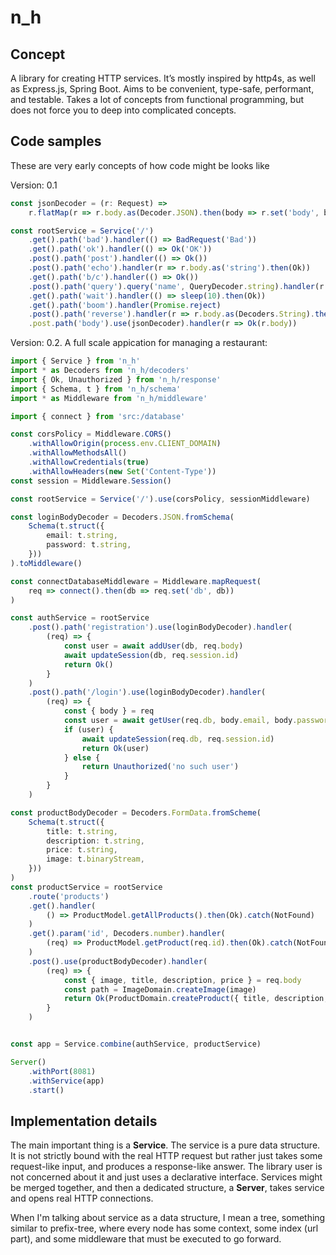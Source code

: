 # n_h

## Concept

A library for creating HTTP services. It’s mostly inspired by http4s, as well as Express.js, Spring Boot. Aims to be convenient, type-safe, performant, and testable. Takes a lot of concepts from functional programming, but does not force you to deep into complicated concepts.

## Code samples

These are very early concepts of how code might be looks like

Version: 0.1
```ts
const jsonDecoder = (r: Request) => 
	r.flatMap(r => r.body.as(Decoder.JSON).then(body => r.set('body', body)))

const rootService = Service('/')
	.get().path('bad').handler(() => BadRequest('Bad'))
	.get().path('ok').handler(() => Ok('OK'))
	.post().path('post').handler(() => Ok())
	.post().path('echo').handler(r => r.body.as('string').then(Ok))
	.get().path('b/c').handler(() => Ok())
	.post().path('query').query('name', QueryDecoder.string).handler(r => Ok(`Hello ${r.query.name}!`))
	.get().path('wait').handler(() => sleep(10).then(Ok))
	.get().path('boom').handler(Promise.reject)
	.post().path('reverse').handler(r => r.body.as(Decoders.String).then(str => str.reverse()).then(Ok))
	.post.path('body').use(jsonDecoder).handler(r => Ok(r.body))
```

Version: 0.2. A full scale appication for managing a restaurant:
```ts
import { Service } from 'n_h'
import * as Decoders from 'n_h/decoders'
import { Ok, Unauthorized } from 'n_h/response'
import { Schema, t } from 'n_h/schema'
import * as Middleware from 'n_h/middleware'

import { connect } from 'src:/database'

const corsPolicy = Middleware.CORS()
	.withAllowOrigin(process.env.CLIENT_DOMAIN)
	.withAllowMethodsAll()
	.withAllowCredentials(true)
	.withAllowHeaders(new Set('Content-Type'))
const session = Middleware.Session()

const rootService = Service('/').use(corsPolicy, sessionMiddleware)

const loginBodyDecoder = Decoders.JSON.fromSchema(
	Schema(t.struct({
		email: t.string,
		password: t.string,
	}))
).toMiddleware()

const connectDatabaseMiddleware = Middleware.mapRequest(
	req => connect().then(db => req.set('db', db))
)

const authService = rootService
	.post().path('registration').use(loginBodyDecoder).handler(
		(req) => {
			const user = await addUser(db, req.body)
			await updateSession(db, req.session.id)
			return Ok()
		}
	)
	.post().path('/login').use(loginBodyDecoder).handler(
		(req) => {
			const { body } = req
			const user = await getUser(req.db, body.email, body.password)
			if (user) {
				await updateSession(req.db, req.session.id)
				return Ok(user)
			} else {
				return Unauthorized('no such user')
			}
		}
	)

const productBodyDecoder = Decoders.FormData.fromScheme(
	Schema(t.struct({
		title: t.string,
		description: t.string,
		price: t.string,
		image: t.binaryStream,
	}))
)
const productService = rootService
	.route('products')
	.get().handler(
		() => ProductModel.getAllProducts().then(Ok).catch(NotFound)
	)
	.get().param('id', Decoders.number).handler(
		(req) => ProductModel.getProduct(req.id).then(Ok).catch(NotFound)
	)
	.post().use(productBodyDecoder).handler(
		(req) => {
			const { image, title, description, price } = req.body
			const path = ImageDomain.createImage(image)
			return Ok(ProductDomain.createProduct({ title, description, price, image: path }))
		}
	)


const app = Service.combine(authService, productService)

Server()
	.withPort(8081)
	.withService(app)
	.start()
```

## Implementation details

The main important thing is a **Service**. The service is a pure data structure. It is not strictly bound with the real HTTP request but rather just takes some request-like input, and produces a response-like answer. The library user is not concerned about it and just uses a declarative interface. Services might be merged together, and then a dedicated structure, a **Server**, takes service and opens real HTTP connections.

When I'm talking about service as a data structure, I mean a tree, something similar to prefix-tree, where every node has some context, some index (url part), and some middleware that must be executed to go forward.
